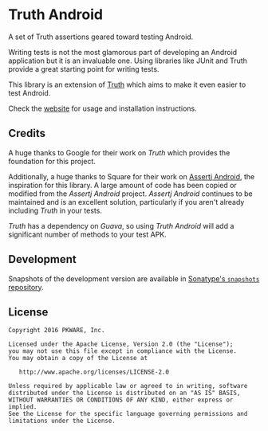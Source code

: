 # Truth Android

A set of Truth assertions geared toward testing Android.

Writing tests is not the most glamorous part of developing an Android
application but it is an invaluable one. Using libraries like JUnit and Truth
provide a great starting point for writing tests.

This library is an extension of [Truth][truth] which aims to make it even easier to test
Android.

Check the [website][website] for usage and installation instructions.

## Credits

A huge thanks to Google for their work on _Truth_ which provides the foundation for this project.

Additionally, a huge thanks to Square for their work on [Assertj Android][assertj-android], the inspiration for this library.
A large amount of code has been copied or modified from the _Assertj Android_ project.
_Assertj Android_ continues to be maintained and is an excellent solution, particularly if you aren't already
including _Truth_ in your tests.

_Truth_ has a dependency on _Guava_, so using _Truth Android_ will add a significant number of methods to your
test APK.

## Development

Snapshots of the development version are available in [Sonatype's `snapshots` repository][snap].

## License

    Copyright 2016 PKWARE, Inc.

    Licensed under the Apache License, Version 2.0 (the "License");
    you may not use this file except in compliance with the License.
    You may obtain a copy of the License at

       http://www.apache.org/licenses/LICENSE-2.0

    Unless required by applicable law or agreed to in writing, software
    distributed under the License is distributed on an "AS IS" BASIS,
    WITHOUT WARRANTIES OR CONDITIONS OF ANY KIND, either express or implied.
    See the License for the specific language governing permissions and
    limitations under the License.




 [truth]: https://google.github.io/truth/
 [2]: https://google.github.io/truth/extension
 [snap]: https://oss.sonatype.org/content/repositories/snapshots/
 [website]: https://pkware.github.io/truth-android/
 [assertj-android]: http://square.github.io/assertj-android/